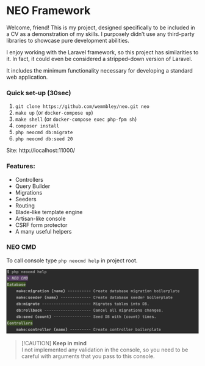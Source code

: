 # NEO Framework

Welcome, friend! This is my project, designed specifically to be included in a CV as a demonstration of my skills. I purposely didn’t use any third-party libraries to showcase pure development abilities.

I enjoy working with the Laravel framework, so this project has similarities to it. In fact, it could even be considered a stripped-down version of Laravel.

It includes the minimum functionality necessary for developing a standard web application.

### Quick set-up (30sec)
1. `git clone https://github.com/wemmbley/neo.git neo`
2. `make up` (or `docker-compose up`)
3. `make shell` (or `docker-compose exec php-fpm sh`)
4. `composer install`
5. `php neocmd db:migrate`
6. `php neocmd db:seed 20`

Site: http://localhost:11000/

### Features:
- Controllers
- Query Builder
- Migrations
- Seeders
- Routing
- Blade-like template engine
- Artisan-like console
- CSRF form protector
- A many useful helpers

### NEO CMD
To call console type `php neocmd help` in project root.

<img alt="cmd" src="cmd.png" width="600"/>

> [!CAUTION] **Keep in mind** <br>
> I not implemented any validation in the console, so you need to be careful with arguments that you pass to this console.